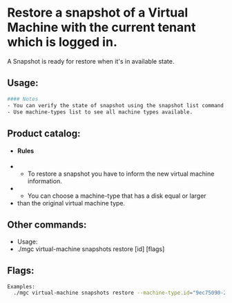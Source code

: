 # Restore a snapshot of a Virtual Machine with the current tenant which is logged in. </br>
A Snapshot is ready for restore when it's in available state.

## Usage:
```bash
#### Notes
- You can verify the state of snapshot using the snapshot list command.
- Use machine-types list to see all machine types available.
```

## Product catalog:
- #### Rules
- - To restore a snapshot  you have to inform the new virtual machine information.
- - You can choose a machine-type that has a disk equal or larger
- than the original virtual machine type.

## Other commands:
- Usage:
- ./mgc virtual-machine snapshots restore [id] [flags]

## Flags:
```bash
Examples:
  ./mgc virtual-machine snapshots restore --machine-type.id="9ec75090-2872-4f51-8111-53d05d96d2c6" --machine-type.name="some_resource_name" --network.associate-public-ip=true --network.nic.id="9ec75090-2872-4f51-8111-53d05d96d2c6" --network.nic.security-groups='[{"id":"9ec75090-2872-4f51-8111-53d05d96d2c6"}]' --network.vpc.id="9ec75090-2872-4f51-8111-53d05d96d2c6" --network.vpc.name="some_resource_name"
```

